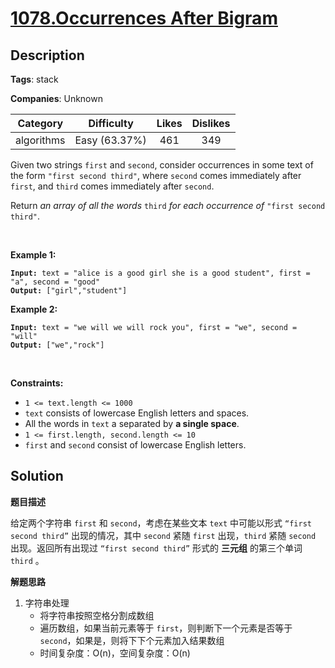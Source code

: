 # [1078.Occurrences After Bigram](https://leetcode.com/problems/occurrences-after-bigram/description/)

## Description

**Tags**: stack

**Companies**: Unknown

|  Category  |  Difficulty   | Likes | Dislikes |
| :--------: | :-----------: | :---: | :------: |
| algorithms | Easy (63.37%) |  461  |   349    |

<p>Given two strings <code>first</code> and <code>second</code>, consider occurrences in some text of the form <code>&quot;first second third&quot;</code>, where <code>second</code> comes immediately after <code>first</code>, and <code>third</code> comes immediately after <code>second</code>.</p>
<p>Return <em>an array of all the words</em> <code>third</code> <em>for each occurrence of</em> <code>&quot;first second third&quot;</code>.</p>
<p>&nbsp;</p>
<p><strong class="example">Example 1:</strong></p>
<pre><code><strong>Input:</strong> text = "alice is a good girl she is a good student", first = "a", second = "good"
<strong>Output:</strong> ["girl","student"]</code></pre><p><strong class="example">Example 2:</strong></p>
<pre><code><strong>Input:</strong> text = "we will we will rock you", first = "we", second = "will"
<strong>Output:</strong> ["we","rock"]</code></pre>
<p>&nbsp;</p>
<p><strong>Constraints:</strong></p>
<ul>
  <li><code>1 &lt;= text.length &lt;= 1000</code></li>
  <li><code>text</code> consists of lowercase English letters and spaces.</li>
  <li>All the words in <code>text</code> a separated by <strong>a single space</strong>.</li>
  <li><code>1 &lt;= first.length, second.length &lt;= 10</code></li>
  <li><code>first</code> and <code>second</code> consist of lowercase English letters.</li>
</ul>

## Solution

**题目描述**

给定两个字符串 `first` 和 `second`，考虑在某些文本 `text` 中可能以形式 `“first second third”` 出现的情况，其中 `second` 紧随 `first` 出现，`third` 紧随 `second` 出现。返回所有出现过 `“first second third”` 形式的 **三元组** 的第三个单词 `third` 。

**解题思路**

1. 字符串处理
   - 将字符串按照空格分割成数组
   - 遍历数组，如果当前元素等于 `first`，则判断下一个元素是否等于 `second`，如果是，则将下下个元素加入结果数组
   - 时间复杂度：O(n)，空间复杂度：O(n)
